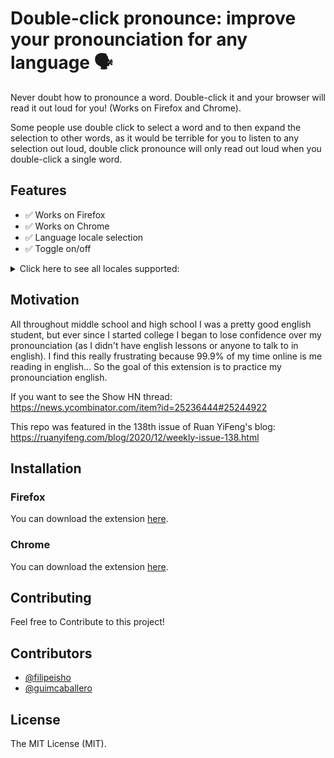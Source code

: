 # Double-click pronounce: improve your pronounciation for any language 🗣

Never doubt how to pronounce a word. Double-click it and your browser will read it out loud for you! (Works on Firefox and Chrome).

Some people use double click to select a word and to then expand the selection to other words, as it would be terrible for you to listen to any selection out loud, double click pronounce will only read out loud when you double-click a single word.

## Features
- ✅ Works on Firefox
- ✅ Works on Chrome
- ✅ Language locale selection
- ✅ Toggle on/off

<details><summary>Click here to see all locales supported:</summary>
<p>


  - "en-US"
  - "it-IT"
  - "sv-SE"
  - "fr-CA" 
  - "de-DE"    
  - "he-IL"
  - "id-ID"
  - "en-GB"
  - "es-AR"
  - "nl-BE"
  - "en-scotland"
  - "en-US"
  - "ro-RO"
  - "pt-PT"
  - "es-ES"
  - "es-MX"
  - "th-TH"
  - "en-AU"
  - "ja-JP"
  - "sk-SK"
  - "hi-IN"
  - "it-IT"
  - "pt-BR"
  - "ar-SA"
  - "hu-HU"
  - "zh-TW"
  - "el-GR"
  - "ru-RU"
  - "en-IE"
  - "es-ES"
  - "nb-NO"
  - "es-MX"
  - "en-IN"
  - "en-US"
  - "da-DK"
  - "fi-FI"
  - "zh-HK"
  - "en-ZA"
  - "fr-FR"
  - "zh-CN"
  - "en-IN"
  - "en-US"
  - "nl-NL"
  - "tr-TR"
  - "ko-KR"
  - "ru-RU"
  - "pl-PL"
  - "cs-CZ"

</p>
</details>



## Motivation
All throughout middle school and high school I was a pretty good english student, but ever since I started college I began to lose confidence over my pronounciation (as I didn't have english lessons or anyone to talk to in english). I find this really frustrating because 99.9% of my time online is me reading in english... So the goal of this extension is to practice my pronounciation english.

If you want to see the Show HN thread: https://news.ycombinator.com/item?id=25236444#25244922

This repo was featured in the 138th issue of Ruan YiFeng's blog: https://ruanyifeng.com/blog/2020/12/weekly-issue-138.html

## Installation

### Firefox

You can download the extension [here](https://addons.mozilla.org/en-US/firefox/addon/double-click-pronounce/).

### Chrome
You can download the extension [here](https://chrome.google.com/webstore/detail/double-click-pronounce/pohphjaomaaadphonldcdmfflfjhnlgf?hl=en).

## Contributing

Feel free to Contribute to this project!

## Contributors

-   [@filipeisho](https://github.com/filipeisho)
-   [@guimcaballero](https://github.com/guimcaballero)


## License

The MIT License (MIT).
